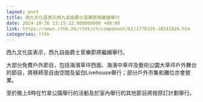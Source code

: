 ```yaml
---
layout: post
title: 西九文化區表示西九自由爵士音樂節將繼續舉行
date: 2024-10-26 13:15:12.000000000 +08:00
link: https://news.rthk.hk/rthk/ch/component/k2/1776319-20241026.htm
categories: rthk
---
```


西九文化區表示，西九自由爵士音樂節將繼續舉行。

大部分免費戶外節目，包括海濱草坪西面、海濱中草坪及藝術公園大草坪戶外舞台的節目，將移師至自由空間及留白Livehouse舉行；部分戶外市集和攤位亦會營業。

至於晚上8時在竹翠公園舉行的活動及於室內舉行的其他節目將按原訂計劃舉行。
